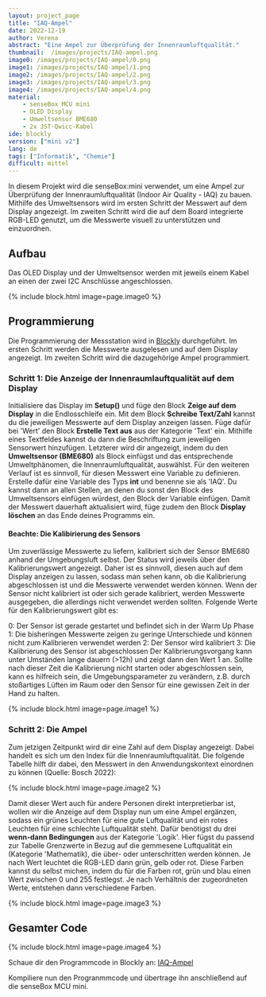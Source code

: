 ```yaml
---
layout: project_page
title: "IAQ-Ampel"
date: 2022-12-19
author: Verena
abstract: "Eine Ampel zur Überprüfung der Innenraumluftqualität."
thumbnail:  /images/projects/IAQ-ampel.png
image0: /images/projects/IAQ-ampel/0.png
image1: /images/projects/IAQ-ampel/1.png
image2: /images/projects/IAQ-ampel/2.png
image3: /images/projects/IAQ-ampel/3.png
image4: /images/projects/IAQ-ampel/4.png
material:
    - senseBox MCU mini
    - OLED Display
    - Umweltsensor BME680
    - 2x JST-Qwicc-Kabel
ide: blockly
version: ["mini v2"]   
lang: de
tags: ["Informatik", "Chemie"]
difficult: mittel
---
```

<head><title>Ampel zur Überprüfung der Innenraumluftqualität</title></head>

In diesem Projekt wird die senseBox:mini verwendet, um eine Ampel zur Überprüfung der Innenraumluftqualität (Indoor Air Quality - IAQ) zu bauen. Mithilfe des Umweltsensors wird im ersten Schritt der Messwert auf dem Display angezeigt. Im zweiten Schritt wird die auf dem Board integrierte RGB-LED genutzt, um die Messwerte visuell zu unterstützen und einzuordnen.

## Aufbau
Das OLED Display und der Umweltsensor werden mit jeweils einem Kabel an einen der zwei I2C Anschlüsse angeschlossen. 

{% include block.html image=page.image0 %}

## Programmierung

Die Programmierung der Messstation wird in [Blockly](https://blockly.sensebox.de) durchgeführt. Im ersten Schritt werden die Messwerte ausgelesen und auf dem Display angezeigt. Im zweiten Schritt wird die dazugehörige Ampel programmiert.

### Schritt 1: Die Anzeige der Innenraumlauftqualität auf dem Display 

Initialisiere das Display im __Setup()__ und füge den Block __Zeige auf dem Display__ in die Endlosschleife ein. Mit dem Block __Schreibe Text/Zahl__ kannst du die jeweiligen Messwerte auf dem Display anzeigen lassen. Füge dafür bei 'Wert' den Block __Erstelle Text aus__ aus der Kategorie 'Text' ein. Mithilfe eines Textfeldes kannst du dann die Beschriftung zum jeweiligen Sensorwert hinzufügen. Letzterer wird dir angezeigt, indem du den __Umweltsensor (BME680)__ als Block einfügst und das entsprechende Umweltphänomen, die Innenraumluftqualität, auswählst. Für den weiteren Verlauf ist es sinnvoll, für diesen Messwert eine Variable zu definieren. Erstelle dafür eine Variable des Typs __int__ und benenne sie als 'IAQ'. Du kannst dann an allen Stellen, an denen du sonst den Block des Umweltsensors einfügen würdest, den Block der Variable einfügen. Damit der Messwert dauerhaft aktualisiert wird, füge zudem den Block __Display löschen__ an das Ende deines Programms ein. 

#### Beachte: Die Kalibirierung des Sensors
Um zuverlässige Messwerte zu liefern, kalibriert sich der Sensor BME680 anhand der Umgebungsluft selbst. Der Status wird jeweils über den Kalibrierungswert angezeigt. Daher ist es sinnvoll, diesen auch auf dem Display anzeigen zu lassen, sodass man sehen kann, ob die Kalibrierung abgeschlossen ist und die Messwerte verwendet werden können. Wenn der Sensor nicht kalibriert ist oder sich gerade kalibriert, werden Messwerte ausgegeben, die allerdings nicht verwendet werden sollten. Folgende Werte für den Kalibrierungswert gibt es:

0: Der Sensor ist gerade gestartet und befindet sich in der Warm Up Phase
1: Die bisheringen Messwerte zeigen zu geringe Unterschiede und können nicht zum Kalibrieren verwendet werden
2: Der Sensor wird kalibriert
3: Die Kalibrierung des Sensor ist abgeschlossen
Der Kalibrierungsvorgang kann unter Umständen lange dauern (>12h) und zeigt dann den Wert 1 an. Sollte nach dieser Zeit die Kalibrierung nicht starten oder abgeschlossen sein, kann es hilfreich sein, die Umgebungsparameter zu verändern, z.B. durch stoßartiges Lüften im Raum oder den Sensor für eine gewissen Zeit in der Hand zu halten.

{% include block.html image=page.image1 %}


### Schritt 2: Die Ampel 

Zum jetzigen Zeitpunkt wird dir eine Zahl auf dem Display angezeigt. Dabei handelt es sich um den Index für die Innenraumluftqualität. Die folgende Tabelle hilft dir dabei, den Messwert in den Anwendungskontext einordnen zu können (Quelle: Bosch 2022):

 {% include block.html image=page.image2 %}

Damit dieser Wert auch für andere Personen direkt interpretierbar ist, wollen wir die Anzeige auf dem Display nun um eine Ampel ergänzen, sodass ein grünes Leuchten für eine gute Luftqualität und ein rotes Leuchten für eine schlechte Luftqualität steht. Dafür benötigst du drei __wenn-dann Bedingungen__ aus der Kategorie 'Logik'. Hier fügst du passend zur Tabelle Grenzwerte in Bezug auf die gemmesene Luftqualität ein (Kategorie 'Mathematik), die über- oder unterschritten werden können. Je nach Wert leuchtet die RGB-LED dann grün, gelb oder rot. Diese Farben kannst du selbst michen, indem du für die Farben rot, grün und blau einen Wert zwischen 0 und 255 festlegst. Je nach Verhältnis der zugeordneten Werte, entstehen dann verschiedene Farben. 

{% include block.html image=page.image3 %}


## Gesamter Code

 {% include block.html image=page.image4 %}

Schaue dir den Programmcode in Blockly an: [IAQ-Ampel](https://blockly.sensebox.de/gallery/63b59cf4d2853f0013b1d8b7)

 Kompiliere nun den Progranmmcode und übertrage ihn anschließend auf die senseBox MCU mini. 

